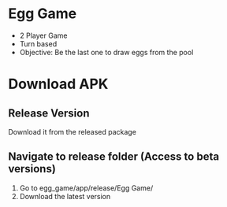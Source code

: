 # Egg Game
- 2 Player Game
- Turn based
- Objective: Be the last one to draw eggs from the pool

# Download APK
## Release Version
Download it from the released package
## Navigate to release folder (Access to beta versions)
1. Go to egg_game/app/release/Egg Game/
2. Download the latest version
